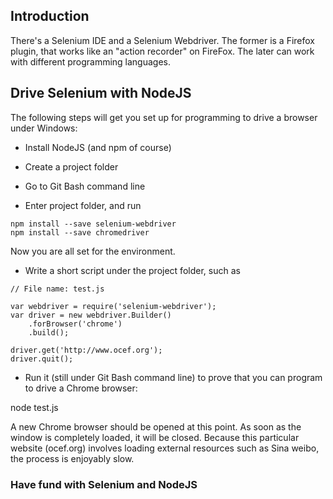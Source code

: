 ## Introduction

There's a Selenium IDE and a Selenium Webdriver. The former is a Firefox plugin, 
that works like an "action recorder" on FireFox. The later can work with different programming languages.

## Drive Selenium with NodeJS

The following steps will get you set up for programming to drive a browser under Windows:

* Install NodeJS (and npm of course)

* Create a project folder

* Go to Git Bash command line

* Enter project folder, and run
 
```
npm install --save selenium-webdriver 
npm install --save chromedriver
```

Now you are all set for the environment.

*  Write a short script under the project folder, such as 

```
// File name: test.js
 
var webdriver = require('selenium-webdriver');
var driver = new webdriver.Builder()
    .forBrowser('chrome')
    .build();
    
driver.get('http://www.ocef.org');
driver.quit();
``` 

* Run it (still under Git Bash command line) to prove that you can program to drive a Chrome browser: 

node test.js

A new Chrome browser should be opened at this point. As soon as the window is completely loaded, it will be closed. 
Because this particular website (ocef.org) involves loading external resources such as Sina weibo, the process is enjoyably slow.

### Have fund with Selenium and NodeJS